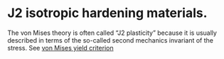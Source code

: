 # J2 isotropic hardening materials.

The von Mises theory is often called “J2 plasticity” because it is usually
described in terms of the so-called second mechanics invariant of the
stress. See [von Mises yield criterion](https://en.wikipedia.org/wiki/Von_Mises_yield_criterion)</a>
